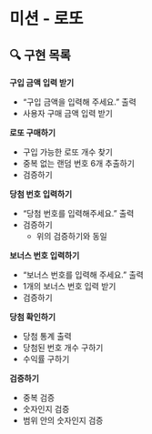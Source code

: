 # 미션 - 로또

## 🔍 구현 목록
**구입 금액 입력 받기**

- “구입 금액을 입력해 주세요.” 출력
- 사용자 구매 금액 입력 받기

**로또 구매하기**

- 구입 가능한 로또 개수 찾기
- 중복 없는 랜덤 번호 6개 추출하기
- 검증하기

**당첨 번호 입력하기**

- “당첨 번호를 입력해주세요.” 출력
- 검증하기
    - 위의 검증하기와 동일

**보너스 번호 입력하기**

- “보너스 번호를 입력해 주세요.” 출력
- 1개의 보너스 번호 입력 받기
- 검증하기

**당첨 확인하기**

- 당첨 통계 출력
- 당첨된 번호 개수 구하기
- 수익률 구하기

**검증하기**

- 중복 검증
- 숫자인지 검증
- 범위 안의 숫자인지 검증
